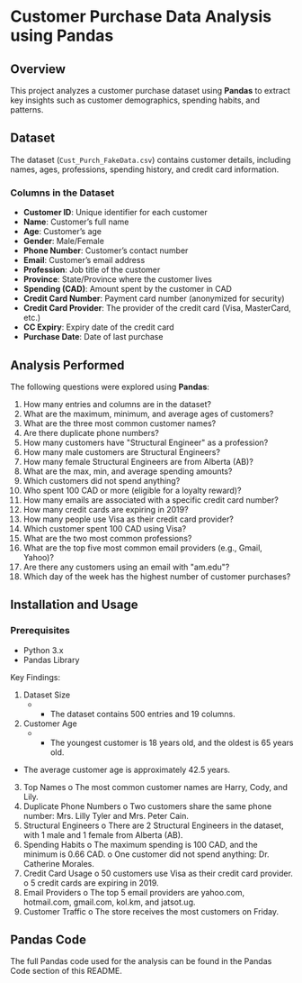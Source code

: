 # Customer Purchase Data Analysis using Pandas

## Overview
This project analyzes a customer purchase dataset using **Pandas** to extract key insights such as customer demographics, spending habits, and patterns.

## Dataset
The dataset (`Cust_Purch_FakeData.csv`) contains customer details, including names, ages, professions, spending history, and credit card information.

### Columns in the Dataset
- **Customer ID**: Unique identifier for each customer
- **Name**: Customer’s full name
- **Age**: Customer’s age
- **Gender**: Male/Female
- **Phone Number**: Customer’s contact number
- **Email**: Customer’s email address
- **Profession**: Job title of the customer
- **Province**: State/Province where the customer lives
- **Spending (CAD)**: Amount spent by the customer in CAD
- **Credit Card Number**: Payment card number (anonymized for security)
- **Credit Card Provider**: The provider of the credit card (Visa, MasterCard, etc.)
- **CC Expiry**: Expiry date of the credit card
- **Purchase Date**: Date of last purchase

## Analysis Performed
The following questions were explored using **Pandas**:

1. How many entries and columns are in the dataset?
2. What are the maximum, minimum, and average ages of customers?
3. What are the three most common customer names?
4. Are there duplicate phone numbers?
5. How many customers have "Structural Engineer" as a profession?
6. How many male customers are Structural Engineers?
7. How many female Structural Engineers are from Alberta (AB)?
8. What are the max, min, and average spending amounts?
9. Which customers did not spend anything?
10. Who spent 100 CAD or more (eligible for a loyalty reward)?
11. How many emails are associated with a specific credit card number?
12. How many credit cards are expiring in 2019?
13. How many people use Visa as their credit card provider?
14. Which customer spent 100 CAD using Visa?
15. What are the two most common professions?
16. What are the top five most common email providers (e.g., Gmail, Yahoo)?
17. Are there any customers using an email with "am.edu"?
18. Which day of the week has the highest number of customer purchases?


## Installation and Usage
### Prerequisites
- Python 3.x
- Pandas Library


Key Findings:
1.	Dataset Size
    - * The dataset contains 500 entries and 19 columns.
2.	Customer Age
    - * The youngest customer is 18 years old, and the oldest is 65 years old.
- 	The average customer age is approximately 42.5 years.
3.	Top Names
o	The most common customer names are Harry, Cody, and Lily.
4.	Duplicate Phone Numbers
o	Two customers share the same phone number: Mrs. Lilly Tyler and Mrs. Peter Cain.
5.	Structural Engineers
o	There are 2 Structural Engineers in the dataset, with 1 male and 1 female from Alberta (AB).
6.	Spending Habits
o	The maximum spending is 100 CAD, and the minimum is 0.66 CAD.
o	One customer did not spend anything: Dr. Catherine Morales.
7.	Credit Card Usage
o	50 customers use Visa as their credit card provider.
o	5 credit cards are expiring in 2019.
8.	Email Providers
o	The top 5 email providers are yahoo.com, hotmail.com, gmail.com, kol.km, and jatsot.ug.
9.	Customer Traffic
o	The store receives the most customers on Friday.


## Pandas Code
The full Pandas code used for the analysis can be found in the Pandas Code section of this README.




